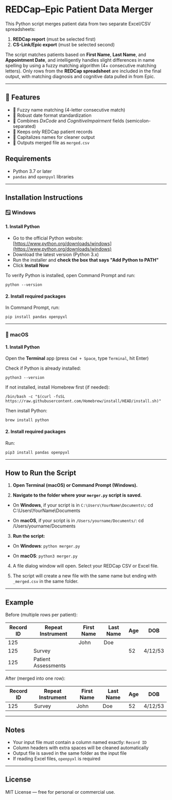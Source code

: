 # REDCap–Epic Patient Data Merger

This Python script merges patient data from two separate Excel/CSV spreadsheets:

1. **REDCap report** (must be selected first)
2. **CS-Link/Epic export** (must be selected second)

The script matches patients based on **First Name**, **Last Name**, and **Appointment Date**, and intelligently handles slight differences in name spelling by using a fuzzy matching algorithm (4+ consecutive matching letters). Only rows from the **REDCap spreadsheet** are included in the final output, with matching diagnosis and cognitive data pulled in from Epic.

---

## 🚀 Features

- 🧠 Fuzzy name matching (4-letter consecutive match)
- 📅 Robust date format standardization
- 🔗 Combines $Dx Code$ and $Cognitive Impairment$ fields (semicolon-separated)
- 🧹 Keeps only REDCap patient records
- 🧾 Capitalizes names for cleaner output
- 💾 Outputs merged file as `merged.csv`


## Requirements

- Python 3.7 or later
- `pandas` and `openpyxl` libraries

---

## Installation Instructions

### 🪟 Windows

#### 1. Install Python

- Go to the official Python website: [https://www.python.org/downloads/windows](https://www.python.org/downloads/windows)
- Download the latest version (Python 3.x)
- Run the installer and **check the box that says "Add Python to PATH"**
- Click **Install Now**

To verify Python is installed, open Command Prompt and run:
```
python --version
```

#### 2. Install required packages

In Command Prompt, run:
```
pip install pandas openpyxl
```

---

### 🍎 macOS

#### 1. Install Python

Open the **Terminal** app (press `Cmd + Space`, type `Terminal`, hit Enter)

Check if Python is already installed:
```
python3 --version
```

If not installed, install Homebrew first (if needed):
```
/bin/bash -c "$(curl -fsSL https://raw.githubusercontent.com/Homebrew/install/HEAD/install.sh)"
```

Then install Python:
```
brew install python
```

#### 2. Install required packages

Run:
```
pip3 install pandas openpyxl
```

---

## How to Run the Script

1. **Open Terminal (macOS) or Command Prompt (Windows).**

2. **Navigate to the folder where your `merger.py` script is saved.**

- On **Windows**, if your script is in `C:\Users\YourName\Documents\`: cd C:\Users\YourName\Documents


- On **macOS**, if your script is in `/Users/yourname/Documents/`: cd /Users/yourname/Documents


3. **Run the script:**

- On **Windows**:
``
python merger.py
``

- On **macOS**:
``
python3 merger.py
``

4. A file dialog window will open. Select your REDCap CSV or Excel file.

5. The script will create a new file with the same name but ending with `_merged.csv` in the same folder.

---

## Example

Before (multiple rows per patient):

| Record ID | Repeat Instrument      | First Name | Last Name | Age | DOB     |
|-----------|------------------------|------------|-----------|-----|---------|
| 125       |                        | John       | Doe       |     |         |
| 125       | Survey                 |            |           | 52  | 4/12/53 |
| 125       | Patient Assessments    |            |           |     |         |

After (merged into one row):

| Record ID | Repeat Instrument | First Name | Last Name | Age | DOB     |
|-----------|-------------------|------------|-----------|-----|---------|
| 125       | Survey            | John       | Doe       | 52  | 4/12/53 |

---

## Notes

- Your input file must contain a column named exactly: `Record ID`
- Column headers with extra spaces will be cleaned automatically
- Output file is saved in the same folder as the input file
- If reading Excel files, `openpyxl` is required

---

## License

MIT License — free for personal or commercial use.
```
